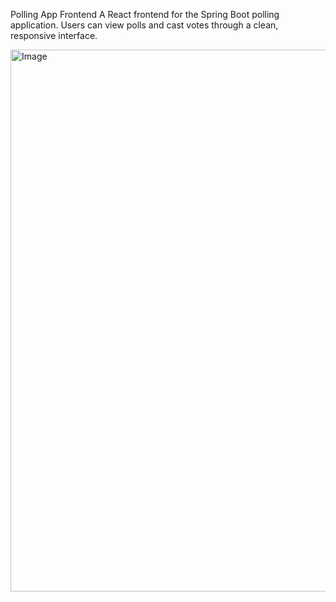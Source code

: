 Polling App Frontend
A React frontend for the Spring Boot polling application. Users can view polls and cast votes through a clean, responsive interface.



<img width="1891" height="867" alt="Image" src="https://github.com/user-attachments/assets/63636f8d-e904-4917-9e36-8fa232951d7e" />
